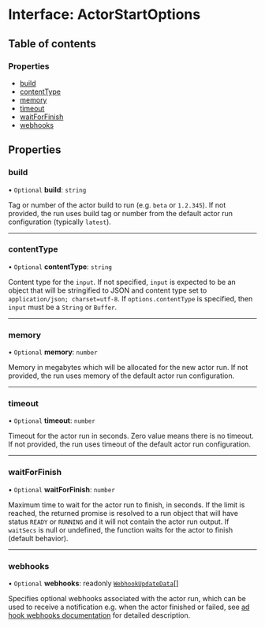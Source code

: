 # Interface: ActorStartOptions

## Table of contents

### Properties

- [build](ActorStartOptions.md#build)
- [contentType](ActorStartOptions.md#contenttype)
- [memory](ActorStartOptions.md#memory)
- [timeout](ActorStartOptions.md#timeout)
- [waitForFinish](ActorStartOptions.md#waitforfinish)
- [webhooks](ActorStartOptions.md#webhooks)

## Properties

### <a id="build" name="build"></a> build

• `Optional` **build**: `string`

Tag or number of the actor build to run (e.g. `beta` or `1.2.345`).
If not provided, the run uses build tag or number from the default actor run configuration (typically `latest`).

___

### <a id="contenttype" name="contenttype"></a> contentType

• `Optional` **contentType**: `string`

Content type for the `input`. If not specified,
`input` is expected to be an object that will be stringified to JSON and content type set to
`application/json; charset=utf-8`. If `options.contentType` is specified, then `input` must be a
`String` or `Buffer`.

___

### <a id="memory" name="memory"></a> memory

• `Optional` **memory**: `number`

Memory in megabytes which will be allocated for the new actor run.
If not provided, the run uses memory of the default actor run configuration.

___

### <a id="timeout" name="timeout"></a> timeout

• `Optional` **timeout**: `number`

Timeout for the actor run in seconds. Zero value means there is no timeout.
If not provided, the run uses timeout of the default actor run configuration.

___

### <a id="waitforfinish" name="waitforfinish"></a> waitForFinish

• `Optional` **waitForFinish**: `number`

Maximum time to wait for the actor run to finish, in seconds.
If the limit is reached, the returned promise is resolved to a run object that will have
status `READY` or `RUNNING` and it will not contain the actor run output.
If `waitSecs` is null or undefined, the function waits for the actor to finish (default behavior).

___

### <a id="webhooks" name="webhooks"></a> webhooks

• `Optional` **webhooks**: readonly [`WebhookUpdateData`](../modules.md#webhookupdatedata)[]

Specifies optional webhooks associated with the actor run, which can be used
to receive a notification e.g. when the actor finished or failed, see
[ad hook webhooks documentation](https://docs.apify.com/webhooks/ad-hoc-webhooks) for detailed description.
